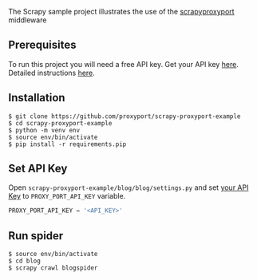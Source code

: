 The Scrapy sample project illustrates the use of the [scrapyproxyport](https://github.com/proxyport/scrapy-proxyport) middleware

## Prerequisites
To run this project you will need a free API key. Get your API key <a href="https://account.proxy-port.com/scraping" target="_blank">here</a>.
Detailed instructions <a href="https://proxy-port.com/en/scraping-proxy/getting-started" target="_blank">here</a>.

## Installation

```shell
$ git clone https://github.com/proxyport/scrapy-proxyport-example
$ cd scrapy-proxyport-example
$ python -m venv env
$ source env/bin/activate
$ pip install -r requirements.pip
```

## Set API Key

Open `scrapy-proxyport-example/blog/blog/settings.py` and set [your API Key](https://account.proxy-port.com/scraping) to `PROXY_PORT_API_KEY` variable.

```python
PROXY_PORT_API_KEY = '<API_KEY>'
```

## Run spider

```shell
$ source env/bin/activate
$ cd blog
$ scrapy crawl blogspider
```
